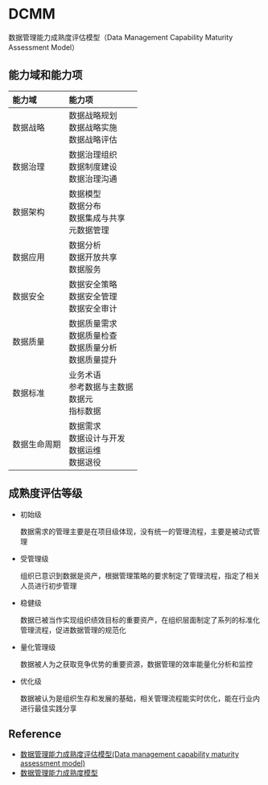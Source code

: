 # DCMM

数据管理能力成熟度评估模型（Data Management Capability Maturity Assessment Model）

## 能力域和能力项

| 能力域 | 能力项 |
| :---- | :---- |
| 数据战略 | 数据战略规划<br>数据战略实施<br>数据战略评估 |
| 数据治理 | 数据治理组织<br>数据制度建设<br>数据治理沟通 |
| 数据架构 | 数据模型<br>数据分布<br>数据集成与共享<br>元数据管理 |
| 数据应用 | 数据分析<br>数据开放共享<br>数据服务 |
| 数据安全 | 数据安全策略<br>数据安全管理<br>数据安全审计 |
| 数据质量 | 数据质量需求<br>数据质量检查<br>数据质量分析<br>数据质量提升 |
| 数据标准 | 业务术语<br>参考数据与主数据<br>数据元<br>指标数据 |
| 数据生命周期 | 数据需求<br>数据设计与开发<br>数据运维<br>数据退役 |

## 成熟度评估等级

- 初始级

  数据需求的管理主要是在项目级体现，没有统一的管理流程，主要是被动式管理

- 受管理级

  组织已意识到数据是资产，根据管理策略的要求制定了管理流程，指定了相关人员进行初步管理

- 稳健级

  数据已被当作实现组织绩效目标的重要资产，在组织层面制定了系列的标准化管理流程，促进数据管理的规范化

- 量化管理级

  数据被人为之获取竞争优势的重要资源，数据管理的效率能量化分析和监控

- 优化级

  数据被认为是组织生存和发展的基础，相关管理流程能实时优化，能在行业内进行最佳实践分享

## Reference

- [数据管理能力成熟度评估模型(Data management capability maturity assessment model)](http://www.gb688.cn/bzgk/gb/newGbInfo?hcno=B282A7BD34CAA6E2D742E0CAB7587DBC)
- [数据管理能力成熟度模型](http://www.infocomm-journal.com/bdr/CN/abstract/abstract165784.shtml)

